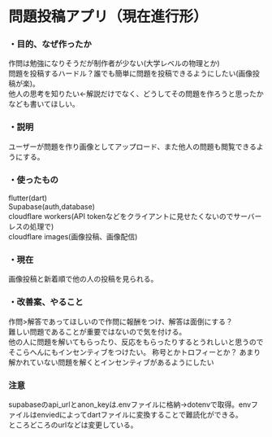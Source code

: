 # 問題投稿アプリ（現在進行形）

### ・目的、なぜ作ったか  
作問は勉強になりそうだが制作者が少ない(大学レベルの物理とか)  
問題を投稿するハードル？誰でも簡単に問題を投稿できるようにしたい(画像投稿が楽)。  
他人の思考を知りたい←解説だけでなく、どうしてその問題を作ろうと思ったかなども書いてほしい。  


### ・説明  
ユーザーが問題を作り画像としてアップロード、また他人の問題も閲覧できるようにする。  


### ・使ったもの  
flutter(dart)  
Supabase(auth,database)  
cloudflare workers(API tokenなどをクライアントに見せたくないのでサーバーレスの処理で)  
cloudflare images(画像投稿、画像配信)  


### ・現在    
画像投稿と新着順で他の人の投稿を見られる。


### ・改善案、やること  
作問>解答であってほしいので作問に報酬をつけ、解答は面倒にする？   
難しい問題であることが重要ではないので気を付ける。  
他の人に問題を解いてもらったり、反応をもらったりするとうれしいと思うのでそこらへんにもインセンティブをつけたい。
称号とかトロフィーとか？
あまり解かれていない問題を解くとインセンティブがあるようにしたい


### 注意
supabaseのapi_urlとanon_keyは.envファイルに格納→dotenvで取得。envファイルはenviedによってdartファイルに変換することで難読化ができる。  
ところどころのurlなどは変更している。




